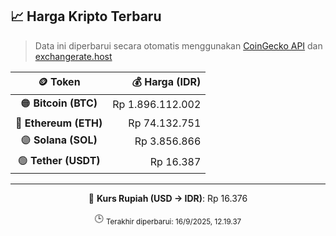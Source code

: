 

<!-- HARGA_KRIPTO -->
## 📈 Harga Kripto Terbaru

> Data ini diperbarui secara otomatis menggunakan [CoinGecko API](https://www.coingecko.com/) dan [exchangerate.host](https://exchangerate.host/)

<div align="center">

| 🪙 Token | 💰 Harga (IDR) |
|:------:|---------------:|
| 🟠 **Bitcoin (BTC)**   | Rp 1.896.112.002 |
| 🔵 **Ethereum (ETH)**  | Rp 74.132.751 |
| 🟣 **Solana (SOL)**    | Rp 3.856.866 |
| 🟢 **Tether (USDT)**   | Rp 16.387 |

---

💱 **Kurs Rupiah (USD → IDR)**: Rp 16.376

🕒 <sub>Terakhir diperbarui: 16/9/2025, 12.19.37</sub>

</div>
<!-- /HARGA_KRIPTO -->